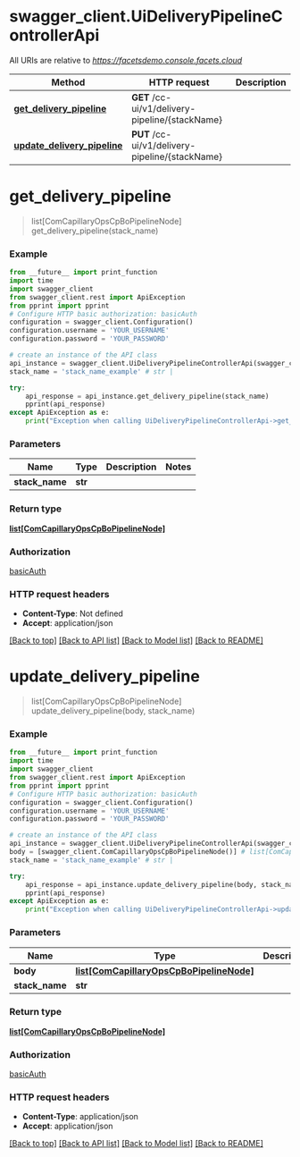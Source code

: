 # swagger_client.UiDeliveryPipelineControllerApi

All URIs are relative to *https://facetsdemo.console.facets.cloud*

Method | HTTP request | Description
------------- | ------------- | -------------
[**get_delivery_pipeline**](UiDeliveryPipelineControllerApi.md#get_delivery_pipeline) | **GET** /cc-ui/v1/delivery-pipeline/{stackName} | 
[**update_delivery_pipeline**](UiDeliveryPipelineControllerApi.md#update_delivery_pipeline) | **PUT** /cc-ui/v1/delivery-pipeline/{stackName} | 

# **get_delivery_pipeline**
> list[ComCapillaryOpsCpBoPipelineNode] get_delivery_pipeline(stack_name)



### Example
```python
from __future__ import print_function
import time
import swagger_client
from swagger_client.rest import ApiException
from pprint import pprint
# Configure HTTP basic authorization: basicAuth
configuration = swagger_client.Configuration()
configuration.username = 'YOUR_USERNAME'
configuration.password = 'YOUR_PASSWORD'

# create an instance of the API class
api_instance = swagger_client.UiDeliveryPipelineControllerApi(swagger_client.ApiClient(configuration))
stack_name = 'stack_name_example' # str | 

try:
    api_response = api_instance.get_delivery_pipeline(stack_name)
    pprint(api_response)
except ApiException as e:
    print("Exception when calling UiDeliveryPipelineControllerApi->get_delivery_pipeline: %s\n" % e)
```

### Parameters

Name | Type | Description  | Notes
------------- | ------------- | ------------- | -------------
 **stack_name** | **str**|  | 

### Return type

[**list[ComCapillaryOpsCpBoPipelineNode]**](ComCapillaryOpsCpBoPipelineNode.md)

### Authorization

[basicAuth](../README.md#basicAuth)

### HTTP request headers

 - **Content-Type**: Not defined
 - **Accept**: application/json

[[Back to top]](#) [[Back to API list]](../README.md#documentation-for-api-endpoints) [[Back to Model list]](../README.md#documentation-for-models) [[Back to README]](../README.md)

# **update_delivery_pipeline**
> list[ComCapillaryOpsCpBoPipelineNode] update_delivery_pipeline(body, stack_name)



### Example
```python
from __future__ import print_function
import time
import swagger_client
from swagger_client.rest import ApiException
from pprint import pprint
# Configure HTTP basic authorization: basicAuth
configuration = swagger_client.Configuration()
configuration.username = 'YOUR_USERNAME'
configuration.password = 'YOUR_PASSWORD'

# create an instance of the API class
api_instance = swagger_client.UiDeliveryPipelineControllerApi(swagger_client.ApiClient(configuration))
body = [swagger_client.ComCapillaryOpsCpBoPipelineNode()] # list[ComCapillaryOpsCpBoPipelineNode] | 
stack_name = 'stack_name_example' # str | 

try:
    api_response = api_instance.update_delivery_pipeline(body, stack_name)
    pprint(api_response)
except ApiException as e:
    print("Exception when calling UiDeliveryPipelineControllerApi->update_delivery_pipeline: %s\n" % e)
```

### Parameters

Name | Type | Description  | Notes
------------- | ------------- | ------------- | -------------
 **body** | [**list[ComCapillaryOpsCpBoPipelineNode]**](ComCapillaryOpsCpBoPipelineNode.md)|  | 
 **stack_name** | **str**|  | 

### Return type

[**list[ComCapillaryOpsCpBoPipelineNode]**](ComCapillaryOpsCpBoPipelineNode.md)

### Authorization

[basicAuth](../README.md#basicAuth)

### HTTP request headers

 - **Content-Type**: application/json
 - **Accept**: application/json

[[Back to top]](#) [[Back to API list]](../README.md#documentation-for-api-endpoints) [[Back to Model list]](../README.md#documentation-for-models) [[Back to README]](../README.md)

